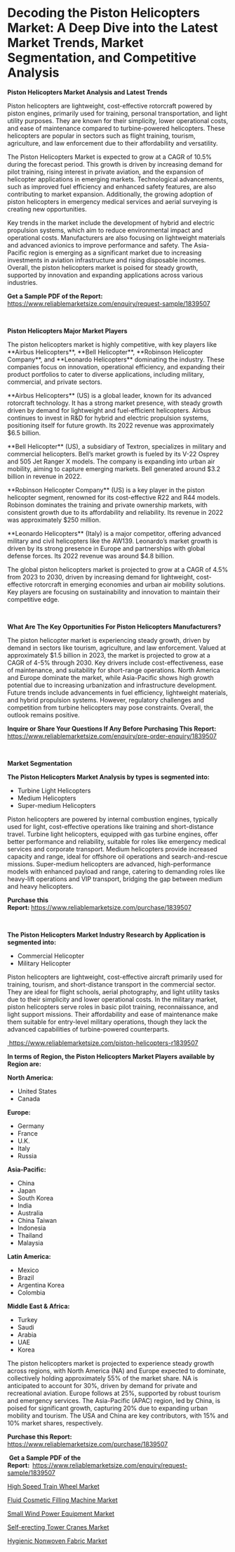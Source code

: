 <p><h1>Decoding the Piston Helicopters Market: A Deep Dive into the Latest Market Trends, Market Segmentation, and Competitive Analysis</h1></p><p><strong>Piston Helicopters Market Analysis and Latest Trends</strong></p>
<p><p>Piston helicopters are lightweight, cost-effective rotorcraft powered by piston engines, primarily used for training, personal transportation, and light utility purposes. They are known for their simplicity, lower operational costs, and ease of maintenance compared to turbine-powered helicopters. These helicopters are popular in sectors such as flight training, tourism, agriculture, and law enforcement due to their affordability and versatility.</p><p>The Piston Helicopters Market is expected to grow at a CAGR of 10.5% during the forecast period. This growth is driven by increasing demand for pilot training, rising interest in private aviation, and the expansion of helicopter applications in emerging markets. Technological advancements, such as improved fuel efficiency and enhanced safety features, are also contributing to market expansion. Additionally, the growing adoption of piston helicopters in emergency medical services and aerial surveying is creating new opportunities.</p><p>Key trends in the market include the development of hybrid and electric propulsion systems, which aim to reduce environmental impact and operational costs. Manufacturers are also focusing on lightweight materials and advanced avionics to improve performance and safety. The Asia-Pacific region is emerging as a significant market due to increasing investments in aviation infrastructure and rising disposable incomes. Overall, the piston helicopters market is poised for steady growth, supported by innovation and expanding applications across various industries.</p></p>
<p><strong>Get a Sample PDF of the Report:&nbsp;</strong> <a href="https://www.reliablemarketsize.com/enquiry/request-sample/1839507?utm_campaign=2034&utm_medium=2&utm_source=Github&utm_content=ia&utm_term=22012025&utm_id=piston-helicopters">https://www.reliablemarketsize.com/enquiry/request-sample/1839507</a></p>
<p>&nbsp;</p>
<p><strong>Piston Helicopters Major Market Players</strong></p>
<p><p>The piston helicopters market is highly competitive, with key players like **Airbus Helicopters**, **Bell Helicopter**, **Robinson Helicopter Company**, and **Leonardo Helicopters** dominating the industry. These companies focus on innovation, operational efficiency, and expanding their product portfolios to cater to diverse applications, including military, commercial, and private sectors.</p><p>**Airbus Helicopters** (US) is a global leader, known for its advanced rotorcraft technology. It has a strong market presence, with steady growth driven by demand for lightweight and fuel-efficient helicopters. Airbus continues to invest in R&D for hybrid and electric propulsion systems, positioning itself for future growth. Its 2022 revenue was approximately $6.5 billion.</p><p>**Bell Helicopter** (US), a subsidiary of Textron, specializes in military and commercial helicopters. Bell’s market growth is fueled by its V-22 Osprey and 505 Jet Ranger X models. The company is expanding into urban air mobility, aiming to capture emerging markets. Bell generated around $3.2 billion in revenue in 2022.</p><p>**Robinson Helicopter Company** (US) is a key player in the piston helicopter segment, renowned for its cost-effective R22 and R44 models. Robinson dominates the training and private ownership markets, with consistent growth due to its affordability and reliability. Its revenue in 2022 was approximately $250 million.</p><p>**Leonardo Helicopters** (Italy) is a major competitor, offering advanced military and civil helicopters like the AW139. Leonardo’s market growth is driven by its strong presence in Europe and partnerships with global defense forces. Its 2022 revenue was around $4.8 billion.</p><p>The global piston helicopters market is projected to grow at a CAGR of 4.5% from 2023 to 2030, driven by increasing demand for lightweight, cost-effective rotorcraft in emerging economies and urban air mobility solutions. Key players are focusing on sustainability and innovation to maintain their competitive edge.</p></p>
<p>&nbsp;</p>
<p><strong>What Are The Key Opportunities For Piston Helicopters Manufacturers?</strong></p>
<p><p>The piston helicopter market is experiencing steady growth, driven by demand in sectors like tourism, agriculture, and law enforcement. Valued at approximately $1.5 billion in 2023, the market is projected to grow at a CAGR of 4-5% through 2030. Key drivers include cost-effectiveness, ease of maintenance, and suitability for short-range operations. North America and Europe dominate the market, while Asia-Pacific shows high growth potential due to increasing urbanization and infrastructure development. Future trends include advancements in fuel efficiency, lightweight materials, and hybrid propulsion systems. However, regulatory challenges and competition from turbine helicopters may pose constraints. Overall, the outlook remains positive.</p></p>
<p><strong>Inquire or Share Your Questions If Any Before Purchasing This Report:</strong> <a href="https://www.reliablemarketsize.com/enquiry/pre-order-enquiry/1839507?utm_campaign=2034&utm_medium=2&utm_source=Github&utm_content=ia&utm_term=22012025&utm_id=piston-helicopters">https://www.reliablemarketsize.com/enquiry/pre-order-enquiry/1839507</a></p>
<p>&nbsp;</p>
<p><strong>Market Segmentation</strong></p>
<p><strong>The Piston Helicopters Market Analysis by types is segmented into:</strong></p>
<p><ul><li>Turbine Light Helicopters</li><li>Medium Helicopters</li><li>Super-medium Helicopters</li></ul></p>
<p><p>Piston helicopters are powered by internal combustion engines, typically used for light, cost-effective operations like training and short-distance travel. Turbine light helicopters, equipped with gas turbine engines, offer better performance and reliability, suitable for roles like emergency medical services and corporate transport. Medium helicopters provide increased capacity and range, ideal for offshore oil operations and search-and-rescue missions. Super-medium helicopters are advanced, high-performance models with enhanced payload and range, catering to demanding roles like heavy-lift operations and VIP transport, bridging the gap between medium and heavy helicopters.</p></p>
<p><strong>Purchase this Report:&nbsp;</strong><a href="https://www.reliablemarketsize.com/purchase/1839507?utm_campaign=2034&utm_medium=2&utm_source=Github&utm_content=ia&utm_term=22012025&utm_id=piston-helicopters">https://www.reliablemarketsize.com/purchase/1839507</a></p>
<p>&nbsp;</p>
<p><strong>The Piston Helicopters Market Industry Research by Application is segmented into:</strong></p>
<p><ul><li>Commercial Helicopter</li><li>Military Helicopter</li></ul></p>
<p><p>Piston helicopters are lightweight, cost-effective aircraft primarily used for training, tourism, and short-distance transport in the commercial sector. They are ideal for flight schools, aerial photography, and light utility tasks due to their simplicity and lower operational costs. In the military market, piston helicopters serve roles in basic pilot training, reconnaissance, and light support missions. Their affordability and ease of maintenance make them suitable for entry-level military operations, though they lack the advanced capabilities of turbine-powered counterparts.</p></p>
<p><a href="https://www.reliablemarketsize.com/piston-helicopters-r1839507?utm_campaign=2034&utm_medium=2&utm_source=Github&utm_content=ia&utm_term=22012025&utm_id=piston-helicopters">&nbsp;https://www.reliablemarketsize.com/piston-helicopters-r1839507</a></p>
<p><strong>In terms of Region, the Piston Helicopters Market Players available by Region are:</strong></p>
<p>
    <p> <strong> North America: </strong>
        <ul>
            <li>United States</li>
            <li>Canada</li>
        </ul>
        </p> 
    <p> <strong> Europe: </strong>
        <ul>
            <li>Germany</li>
            <li>France</li>
            <li>U.K.</li>
            <li>Italy</li>
            <li>Russia</li>
        </ul>
        </p> 
    <p> <strong> Asia-Pacific: </strong>
        <ul>
            <li>China</li>
            <li>Japan</li>
            <li>South Korea</li>
            <li>India</li>
            <li>Australia</li>
            <li>China Taiwan</li>
            <li>Indonesia</li>
            <li>Thailand</li>
            <li>Malaysia</li>
        </ul>
        </p> 
    <p> <strong> Latin America: </strong>
        <ul>
            <li>Mexico</li>
            <li>Brazil</li>
            <li>Argentina Korea</li>
            <li>Colombia</li>
        </ul>
        </p> 
    <p> <strong> Middle East & Africa: </strong>
        <ul>
            <li>Turkey</li>
            <li>Saudi</li>
            <li>Arabia</li>
            <li>UAE</li>
            <li>Korea</li>
        </ul>
    </p>
    </p>
<p><p>The piston helicopters market is projected to experience steady growth across regions, with North America (NA) and Europe expected to dominate, collectively holding approximately 55% of the market share. NA is anticipated to account for 30%, driven by demand for private and recreational aviation. Europe follows at 25%, supported by robust tourism and emergency services. The Asia-Pacific (APAC) region, led by China, is poised for significant growth, capturing 20% due to expanding urban mobility and tourism. The USA and China are key contributors, with 15% and 10% market shares, respectively.</p></p>
<p><strong>Purchase this Report: </strong><a href="https://www.reliablemarketsize.com/purchase/1839507?utm_campaign=2034&utm_medium=2&utm_source=Github&utm_content=ia&utm_term=22012025&utm_id=piston-helicopters">https://www.reliablemarketsize.com/purchase/1839507</a></p>
<p>&nbsp;<strong>Get a Sample PDF of the Report:&nbsp;&nbsp;</strong><a href="https://www.reliablemarketsize.com/enquiry/request-sample/1839507?utm_campaign=2034&utm_medium=2&utm_source=Github&utm_content=ia&utm_term=22012025&utm_id=piston-helicopters">https://www.reliablemarketsize.com/enquiry/request-sample/1839507</a></p>
<p><strong></strong></p>
<p><p><a href="https://github.com/JubayerMia832/Market-Research-Report-List-1/blob/main/high-speed-train-wheel-market.md?utm_campaign=2034&utm_medium=2&utm_source=Github&utm_content=ia&utm_term=22012025&utm_id=piston-helicopters">High Speed Train Wheel Market</a></p><p><a href="https://www.linkedin.com/pulse/future-fluid-cosmetic-filling-machine-market-trend-analysis-mkyoc?utm_campaign=2034&utm_medium=2&utm_source=Github&utm_content=ia&utm_term=22012025&utm_id=piston-helicopters">Fluid Cosmetic Filling Machine Market</a></p><p><a href="https://www.linkedin.com/pulse/sustainability-trends-small-wind-power-equipment-industry-7y5je?utm_campaign=2034&utm_medium=2&utm_source=Github&utm_content=ia&utm_term=22012025&utm_id=piston-helicopters">Small Wind Power Equipment Market</a></p><p><a href="https://www.linkedin.com/pulse/self-erecting-tower-cranes-market-outlook-from-2025-2032-8rjlc?utm_campaign=2034&utm_medium=2&utm_source=Github&utm_content=ia&utm_term=22012025&utm_id=piston-helicopters">Self-erecting Tower Cranes Market</a></p><p><a href="https://www.linkedin.com/pulse/hygienic-nonwoven-fabric-market-industry-landscape-growth-4fwbe?utm_campaign=2034&utm_medium=2&utm_source=Github&utm_content=ia&utm_term=22012025&utm_id=piston-helicopters">Hygienic Nonwoven Fabric Market</a></p></p>